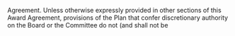 Agreement. Unless otherwise expressly provided in other sections of this Award Agreement, provisions of
the  Plan  that  confer  discretionary  authority  on  the  Board  or  the  Committee  do  not  (and  shall  not  be